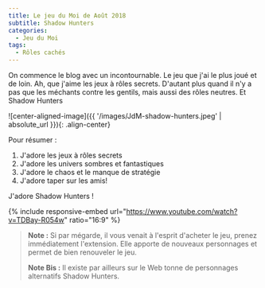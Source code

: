 ```yaml
---
title: Le jeu du Moi de Août 2018
subtitle: Shadow Hunters
categories:
  - Jeu du Moi
tags:
  - Rôles cachés
---
```


On commence le blog avec un incontournable. Le jeu que j'ai le plus joué et de loin.
Ah, que j'aime les jeux à rôles secrets. D'autant plus quand il n'y a pas que les méchants contre les gentils, mais aussi des rôles neutres. Et Shadow Hunters

![center-aligned-image]({{ '/images/JdM-shadow-hunters.jpeg' | absolute_url }}){: .align-center}

Pour résumer :
1. J'adore les jeux à rôles secrets
2. J'adore les univers sombres et fantastiques
3. J'adore le chaos et le manque de stratégie
4. J'adore taper sur les amis!

J'adore Shadow Hunters !

{% include responsive-embed url="https://www.youtube.com/watch?v=TDBay-R054w" ratio="16:9" %}

>**Note :** Si par mégarde, il vous venait à l'esprit d'acheter le jeu, prenez immédiatement l'extension. Elle apporte de nouveaux personnages et permet de bien renouveler le jeu. 
>
>**Note Bis :** Il existe par ailleurs sur le Web tonne de personnages alternatifs Shadow Hunters.



